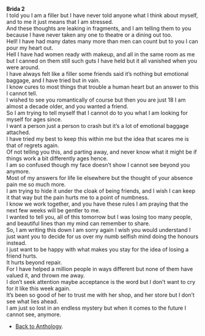 **Brida 2**  
I told you I am a filler but I have never told anyone what I think about myself, and to me it just means that I am stressed.  
And these thoughts are leaking in fragments, and I am telling them to you because I have never taken any one to theatre or a dining out too.  
Hell! I have had many dates many more than men can count but to you I can pour my heart out.  
Hell I have had women ready with makeup, and all in the same room as me but I canned on them still such guts I have held but it all vanished when you were around.  
I have always felt like a filler some friends said it’s nothing but emotional baggage, and I have tried but in vain.  
I know cures to most things that trouble a human heart but an answer to this I cannot tell.  
I wished to see you romantically of course but then you are just 18 I am almost a decade older, and you wanted a friend.  
So I am trying to tell myself that I cannot do to you what I am looking for myself for ages since.  
I want a person just a person to crash but it’s a lot of emotional baggage attached.  
I have tried my best to keep this within me but the idea that scares me is that of regrets again.  
Of not telling you this, and parting away, and never know what it might be if things work a bit differently ages hence.  
I am so confused though my face doesn’t show I cannot see beyond you anymore.  
Most of my answers for life lie elsewhere but the thought of your absence pain me so much more.  
I am trying to hide it under the cloak of being friends, and I wish I can keep it that way but the pain hurts me to a point of numbness.  
I know we work together, and you have these rules I am praying that the next few weeks will be gentler to me.  
I wanted to tell you, all of this tomorrow but I was losing too many people, and beautiful lines than my mind can remember to share.  
So, I am writing this down I am sorry again I wish you would understand I just want you to decide for us over my numb selfish mind doing the honours instead.  
I just want to be happy with what makes you stay for the idea of losing a friend hurts.  
It hurts beyond repair.  
For I have helped a million people in ways different but none of them have valued it, and thrown me away.  
I don’t seek attention maybe acceptance is the word but I don’t want to cry for it like this week again.  
It’s been so good of her to trust me with her shop, and her store but I don’t see what lies ahead.  
I am just so lost in an endless mystery but when it comes to the future I cannot see, anymore.  

- <a href="https://kushalsamant.github.io/anthology.html">Back to Anthology</a>.  